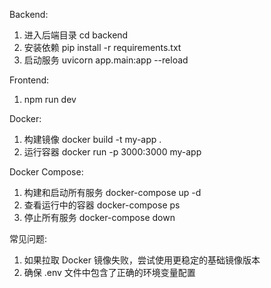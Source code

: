 Backend:
1. 进入后端目录
   cd backend
2. 安装依赖
   pip install -r requirements.txt
3. 启动服务
   uvicorn app.main:app --reload

Frontend:
1. npm run dev

Docker:
1. 构建镜像
   docker build -t my-app .
2. 运行容器
   docker run -p 3000:3000 my-app

Docker Compose:
1. 构建和启动所有服务
   docker-compose up -d
2. 查看运行中的容器
   docker-compose ps
3. 停止所有服务
   docker-compose down 

常见问题:
1. 如果拉取 Docker 镜像失败，尝试使用更稳定的基础镜像版本
2. 确保 .env 文件中包含了正确的环境变量配置
